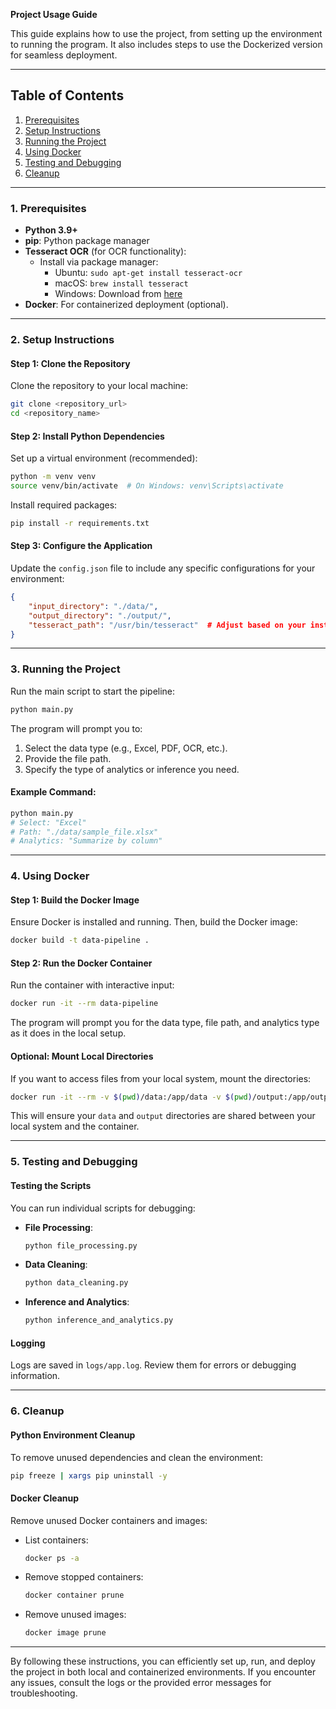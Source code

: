 **Project Usage Guide**

This guide explains how to use the project, from setting up the environment to running the program. It also includes steps to use the Dockerized version for seamless deployment.

---

## **Table of Contents**
1. [Prerequisites](#prerequisites)
2. [Setup Instructions](#setup-instructions)
3. [Running the Project](#running-the-project)
4. [Using Docker](#using-docker)
5. [Testing and Debugging](#testing-and-debugging)
6. [Cleanup](#cleanup)

---

### **1. Prerequisites**
- **Python 3.9+**
- **pip**: Python package manager
- **Tesseract OCR** (for OCR functionality):
  - Install via package manager:
    - Ubuntu: `sudo apt-get install tesseract-ocr`
    - macOS: `brew install tesseract`
    - Windows: Download from [here](https://github.com/tesseract-ocr/tesseract)
- **Docker**: For containerized deployment (optional).

---

### **2. Setup Instructions**

#### **Step 1: Clone the Repository**
Clone the repository to your local machine:
```bash
git clone <repository_url>
cd <repository_name>
```

#### **Step 2: Install Python Dependencies**
Set up a virtual environment (recommended):
```bash
python -m venv venv
source venv/bin/activate  # On Windows: venv\Scripts\activate
```

Install required packages:
```bash
pip install -r requirements.txt
```

#### **Step 3: Configure the Application**
Update the `config.json` file to include any specific configurations for your environment:
```json
{
    "input_directory": "./data/",
    "output_directory": "./output/",
    "tesseract_path": "/usr/bin/tesseract"  # Adjust based on your installation
}
```

---

### **3. Running the Project**
Run the main script to start the pipeline:
```bash
python main.py
```

The program will prompt you to:
1. Select the data type (e.g., Excel, PDF, OCR, etc.).
2. Provide the file path.
3. Specify the type of analytics or inference you need.

#### **Example Command**:
```bash
python main.py
# Select: "Excel"
# Path: "./data/sample_file.xlsx"
# Analytics: "Summarize by column"
```

---

### **4. Using Docker**

#### **Step 1: Build the Docker Image**
Ensure Docker is installed and running. Then, build the Docker image:
```bash
docker build -t data-pipeline .
```

#### **Step 2: Run the Docker Container**
Run the container with interactive input:
```bash
docker run -it --rm data-pipeline
```

The program will prompt you for the data type, file path, and analytics type as it does in the local setup.

#### **Optional: Mount Local Directories**
If you want to access files from your local system, mount the directories:
```bash
docker run -it --rm -v $(pwd)/data:/app/data -v $(pwd)/output:/app/output data-pipeline
```
This will ensure your `data` and `output` directories are shared between your local system and the container.

---

### **5. Testing and Debugging**

#### **Testing the Scripts**
You can run individual scripts for debugging:
- **File Processing**:
  ```bash
  python file_processing.py
  ```
- **Data Cleaning**:
  ```bash
  python data_cleaning.py
  ```
- **Inference and Analytics**:
  ```bash
  python inference_and_analytics.py
  ```

#### **Logging**
Logs are saved in `logs/app.log`. Review them for errors or debugging information.

---

### **6. Cleanup**

#### **Python Environment Cleanup**
To remove unused dependencies and clean the environment:
```bash
pip freeze | xargs pip uninstall -y
```

#### **Docker Cleanup**
Remove unused Docker containers and images:
- List containers:
  ```bash
  docker ps -a
  ```
- Remove stopped containers:
  ```bash
  docker container prune
  ```
- Remove unused images:
  ```bash
  docker image prune
  ```

---

By following these instructions, you can efficiently set up, run, and deploy the project in both local and containerized environments. If you encounter any issues, consult the logs or the provided error messages for troubleshooting.



